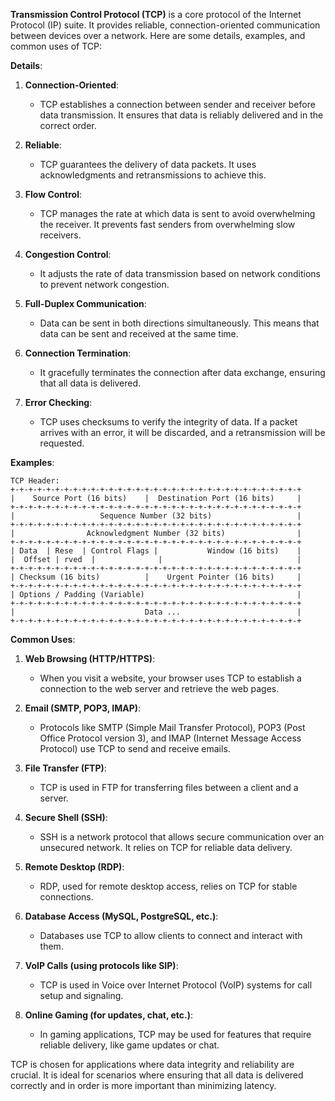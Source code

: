 **Transmission Control Protocol (TCP)** is a core protocol of the Internet Protocol (IP) suite. It provides reliable, connection-oriented communication between devices over a network. Here are some details, examples, and common uses of TCP:

**Details**:

1. **Connection-Oriented**:
   - TCP establishes a connection between sender and receiver before data transmission. It ensures that data is reliably delivered and in the correct order.

2. **Reliable**:
   - TCP guarantees the delivery of data packets. It uses acknowledgments and retransmissions to achieve this.

3. **Flow Control**:
   - TCP manages the rate at which data is sent to avoid overwhelming the receiver. It prevents fast senders from overwhelming slow receivers.

4. **Congestion Control**:
   - It adjusts the rate of data transmission based on network conditions to prevent network congestion.

5. **Full-Duplex Communication**:
   - Data can be sent in both directions simultaneously. This means that data can be sent and received at the same time.

6. **Connection Termination**:
   - It gracefully terminates the connection after data exchange, ensuring that all data is delivered.

7. **Error Checking**:
   - TCP uses checksums to verify the integrity of data. If a packet arrives with an error, it will be discarded, and a retransmission will be requested.

**Examples**:

```plaintext
TCP Header:
+-+-+-+-+-+-+-+-+-+-+-+-+-+-+-+-+-+-+-+-+-+-+-+-+-+-+-+-+-+-+-+-+
|    Source Port (16 bits)    |  Destination Port (16 bits)     |
+-+-+-+-+-+-+-+-+-+-+-+-+-+-+-+-+-+-+-+-+-+-+-+-+-+-+-+-+-+-+-+-+
|                   Sequence Number (32 bits)                   |
+-+-+-+-+-+-+-+-+-+-+-+-+-+-+-+-+-+-+-+-+-+-+-+-+-+-+-+-+-+-+-+-+
|                Acknowledgment Number (32 bits)                |
+-+-+-+-+-+-+-+-+-+-+-+-+-+-+-+-+-+-+-+-+-+-+-+-+-+-+-+-+-+-+-+-+
| Data  | Rese  | Control Flags |           Window (16 bits)    |
|  Offset | rved  |              |                              |
+-+-+-+-+-+-+-+-+-+-+-+-+-+-+-+-+-+-+-+-+-+-+-+-+-+-+-+-+-+-+-+-+
| Checksum (16 bits)          |    Urgent Pointer (16 bits)     |
+-+-+-+-+-+-+-+-+-+-+-+-+-+-+-+-+-+-+-+-+-+-+-+-+-+-+-+-+-+-+-+-+
| Options / Padding (Variable)                                  |
+-+-+-+-+-+-+-+-+-+-+-+-+-+-+-+-+-+-+-+-+-+-+-+-+-+-+-+-+-+-+-+-+
|                             Data ...                          |
+-+-+-+-+-+-+-+-+-+-+-+-+-+-+-+-+-+-+-+-+-+-+-+-+-+-+-+-+-+-+-+-+
```

**Common Uses**:

1. **Web Browsing (HTTP/HTTPS)**:
   - When you visit a website, your browser uses TCP to establish a connection to the web server and retrieve the web pages.

2. **Email (SMTP, POP3, IMAP)**:
   - Protocols like SMTP (Simple Mail Transfer Protocol), POP3 (Post Office Protocol version 3), and IMAP (Internet Message Access Protocol) use TCP to send and receive emails.

3. **File Transfer (FTP)**:
   - TCP is used in FTP for transferring files between a client and a server.

4. **Secure Shell (SSH)**:
   - SSH is a network protocol that allows secure communication over an unsecured network. It relies on TCP for reliable data delivery.

5. **Remote Desktop (RDP)**:
   - RDP, used for remote desktop access, relies on TCP for stable connections.

6. **Database Access (MySQL, PostgreSQL, etc.)**:
   - Databases use TCP to allow clients to connect and interact with them.

7. **VoIP Calls (using protocols like SIP)**:
   - TCP is used in Voice over Internet Protocol (VoIP) systems for call setup and signaling.

8. **Online Gaming (for updates, chat, etc.)**:
   - In gaming applications, TCP may be used for features that require reliable delivery, like game updates or chat.

TCP is chosen for applications where data integrity and reliability are crucial. It is ideal for scenarios where ensuring that all data is delivered correctly and in order is more important than minimizing latency.
